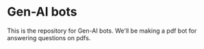 # Gen-AI bots

This is the repository for Gen-AI bots.
We'll be making a pdf bot for answering questions on pdfs.